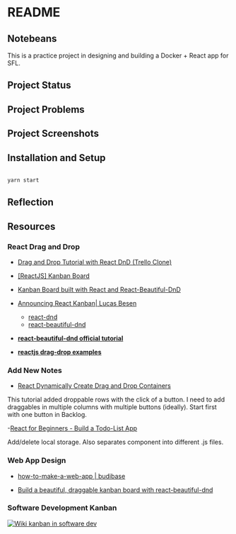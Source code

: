 # README

## Notebeans
This is a practice project in designing and building a Docker + React app for SFL.

## Project Status

## Project Problems

## Project Screenshots

## Installation and Setup

```bash

yarn start

```

## Reflection

## Resources

### React Drag and Drop

- [Drag and Drop Tutorial with React DnD (Trello Clone)](https://www.youtube.com/watch?v=aK2PD_REk7A)

- [[ReactJS] Kanban Board](https://www.youtube.com/watch?v=pit07rnM9wM)

- [Kanban Board built with React and React-Beautiful-DnD](https://www.youtube.com/watch?v=HKbvwskkX1g)

- [Announcing React Kanban| Lucas Besen](https://dev.to/lucasbesen/announcing-react-kanban-480e)

  + [react-dnd](https://github.com/react-dnd/react-dnd)
  + [react-beautiful-dnd](https://github.com/atlassian/react-beautiful-dnd)

- **[react-beautiful-dnd official tutorial](https://egghead.io/lessons/react-course-introduction-beautiful-and-accessible-drag-and-drop-with-react-beautiful-dnd)**

- **[reactjs drag-drop examples](https://reactjsexample.com/tag/drag-drop/)**

### Add New Notes

- [React Dynamically Create Drag and Drop Containers
](https://www.youtube.com/watch?v=7Lt1l3YGqYg)

This tutorial added droppable rows with the click of a button. I need to add draggables in multiple columns with multiple buttons (ideally). Start first with one button in Backlog.

-[React for Beginners - Build a Todo-List App](https://www.youtube.com/watch?v=nUl5QLkVdvU)

Add/delete local storage. Also separates component into different .js files.

### Web App Design

- [how-to-make-a-web-app | budibase](https://www.budibase.com/blog/how-to-make-a-web-app/)

- [Build a beautiful, draggable kanban board with react-beautiful-dnd](https://www.youtube.com/watch?v=Vqa9NMzF3wc&t=37s)


### Software Development Kanban

[![Wiki kanban in software dev](https://en.wikipedia.org/wiki/Kanban_board#/media/File:Sample_Kanban_Board.png)](https://en.wikipedia.org/wiki/Kanban_board#/media/File:Sample_Kanban_Board.png)
